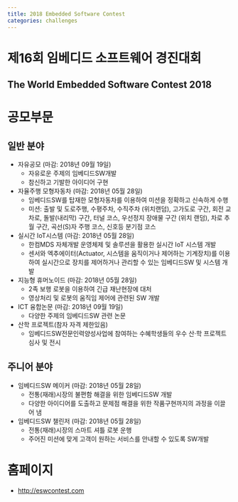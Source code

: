 ```yaml
---
title: 2018 Embedded Software Contest
categories: challenges
---
```


# 제16회 임베디드 소프트웨어 경진대회
## The World Embedded Software Contest 2018

# 공모부문
## 일반 분야
* 자유공모 (마감: 2018년 09월 19일)
    - 자유로운 주제의 임베디드SW개발
    - 참신하고 기발한 아이디어 구현
* 자율주행 모형자동차 (마감: 2018년 05월 28일)
    - 임베디드SW를 탑재한 모형자동차를 이용하여 미션을 정확하고 신속하게 수행
	- 미션: 출발 및 도로주행, 수평주차, 수직주차 (위치랜덤), 고가도로 구간, 회전 교차로, 돌발(내리막) 구간, 터널 코스, 우선정지 장애물 구간 (위치 랜덤), 차로 추월 구간, 곡선(S)자 주행 코스, 신호등 분기점 코스
* 실시간 IoT시스템 (마감: 2018년 05월 28일)
    - 한컴MDS 자체개발 운영체제 및 솔루션을 활용한 실시간 IoT 시스템 개발
    - 센서와 엑추에이터(Actuator, 시스템을 움직이거나 제어하는 기계장치)를 이용하여 실시간으로 장치를 제어하거나 관리할 수 있는 임베디드SW 및 시스템 개발
* 지능형 휴머노이드 (마감: 2018년 05월 28일)
    - 2족 보행 로봇을 이용하여 긴급 재난현장에 대처
    - 영상처리 및 로봇의 움직임 제어에 관련된 SW 개발
* ICT 융합논문 (마감: 2018년 09월 19일)
    - 다양한 주제의 임베디드SW 관련 논문
* 산학 프로젝트(참자 자격 제한있음)
    - 임베디드SW전문인력양성사업에 참여하는 수혜학생들의 우수 산·학 프로젝트 심사 및 전시
	
## 주니어 분야
* 임베디드SW 메이커 (마감: 2018년 05월 28일)
    - 전통(재래)시장의 불편함 해결을 위한 임베디드SW 개발
    - 다양한 아이디어를 도출하고 문제점 해결을 위한 작품구현까지의 과정을 이끌어 냄
* 임베디드SW 챌린저 (마감: 2018년 05월 28일)
    - 전통(재래)시장의 스마트 셔틀 로봇 운행
    - 주어진 미션에 맞게 고객이 원하는 서비스를 안내할 수 있도록 SW개발

# 홈페이지	
* http://eswcontest.com
